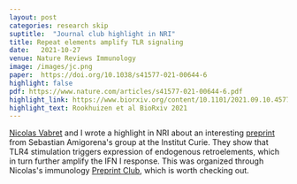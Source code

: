 ```yaml
---
layout: post
categories: research skip
suptitle:  "Journal club highlight in NRI"
title: Repeat elements amplify TLR signaling
date:   2021-10-27
venue: Nature Reviews Immunology
image: /images/jc.png
paper:  https://doi.org/10.1038/s41577-021-00644-6
highlight: false
pdf: https://www.nature.com/articles/s41577-021-00644-6.pdf
highlight_link: https://www.biorxiv.org/content/10.1101/2021.09.10.457789v1
highlight_text: Rookhuizen et al BioRxiv 2021
---
```


[Nicolas Vabret](http://twitter.com/neoviral) and I wrote a highlight in NRI
about an interesting [preprint](https://www.biorxiv.org/content/10.1101/2021.09.10.457789v1)
from Sebastian Amigorena's group at the Institut Curie. They show that TLR4 stimulation
triggers expression of endogenous retroelements, which in turn further amplify the
IFN I response. This was organized through Nicolas's immunology [Preprint Club](https://www.preprintclub.com/), which is
worth checking out.
